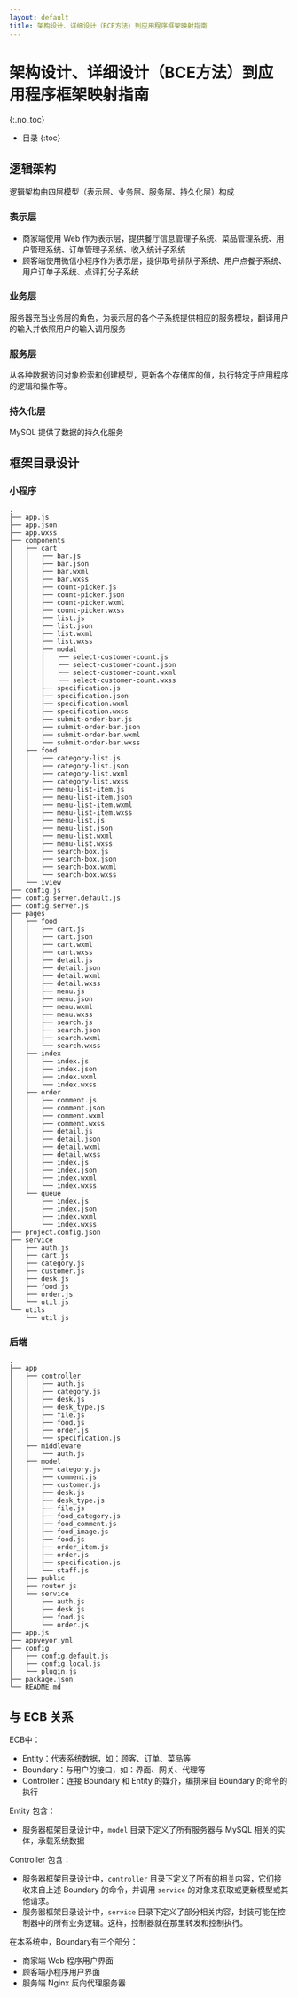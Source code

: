 ```yaml
---
layout: default
title: 架构设计、详细设计（BCE方法）到应用程序框架映射指南
---
```


# 架构设计、详细设计（BCE方法）到应用程序框架映射指南
{:.no_toc}

* 目录
{:toc}

## 逻辑架构

逻辑架构由四层模型（表示层、业务层、服务层、持久化层）构成

### 表示层

- 商家端使用 Web 作为表示层，提供餐厅信息管理子系统、菜品管理系统、用户管理系统、订单管理子系统、收入统计子系统
- 顾客端使用微信小程序作为表示层，提供取号排队子系统、用户点餐子系统、用户订单子系统、点评打分子系统

### 业务层

服务器充当业务层的角色，为表示层的各个子系统提供相应的服务模块，翻译用户的输入并依照用户的输入调用服务

### 服务层

从各种数据访问对象检索和创建模型，更新各个存储库的值，执行特定于应用程序的逻辑和操作等。

### 持久化层

MySQL 提供了数据的持久化服务

## 框架目录设计

### 小程序

```
.
├── app.js
├── app.json
├── app.wxss
├── components
│   ├── cart
│   │   ├── bar.js
│   │   ├── bar.json
│   │   ├── bar.wxml
│   │   ├── bar.wxss
│   │   ├── count-picker.js
│   │   ├── count-picker.json
│   │   ├── count-picker.wxml
│   │   ├── count-picker.wxss
│   │   ├── list.js
│   │   ├── list.json
│   │   ├── list.wxml
│   │   ├── list.wxss
│   │   ├── modal
│   │   │   ├── select-customer-count.js
│   │   │   ├── select-customer-count.json
│   │   │   ├── select-customer-count.wxml
│   │   │   └── select-customer-count.wxss
│   │   ├── specification.js
│   │   ├── specification.json
│   │   ├── specification.wxml
│   │   ├── specification.wxss
│   │   ├── submit-order-bar.js
│   │   ├── submit-order-bar.json
│   │   ├── submit-order-bar.wxml
│   │   └── submit-order-bar.wxss
│   ├── food
│   │   ├── category-list.js
│   │   ├── category-list.json
│   │   ├── category-list.wxml
│   │   ├── category-list.wxss
│   │   ├── menu-list-item.js
│   │   ├── menu-list-item.json
│   │   ├── menu-list-item.wxml
│   │   ├── menu-list-item.wxss
│   │   ├── menu-list.js
│   │   ├── menu-list.json
│   │   ├── menu-list.wxml
│   │   ├── menu-list.wxss
│   │   ├── search-box.js
│   │   ├── search-box.json
│   │   ├── search-box.wxml
│   │   └── search-box.wxss
│   └── iview
├── config.js
├── config.server.default.js
├── config.server.js
├── pages
│   ├── food
│   │   ├── cart.js
│   │   ├── cart.json
│   │   ├── cart.wxml
│   │   ├── cart.wxss
│   │   ├── detail.js
│   │   ├── detail.json
│   │   ├── detail.wxml
│   │   ├── detail.wxss
│   │   ├── menu.js
│   │   ├── menu.json
│   │   ├── menu.wxml
│   │   ├── menu.wxss
│   │   ├── search.js
│   │   ├── search.json
│   │   ├── search.wxml
│   │   └── search.wxss
│   ├── index
│   │   ├── index.js
│   │   ├── index.json
│   │   ├── index.wxml
│   │   └── index.wxss
│   ├── order
│   │   ├── comment.js
│   │   ├── comment.json
│   │   ├── comment.wxml
│   │   ├── comment.wxss
│   │   ├── detail.js
│   │   ├── detail.json
│   │   ├── detail.wxml
│   │   ├── detail.wxss
│   │   ├── index.js
│   │   ├── index.json
│   │   ├── index.wxml
│   │   └── index.wxss
│   └── queue
│       ├── index.js
│       ├── index.json
│       ├── index.wxml
│       └── index.wxss
├── project.config.json
├── service
│   ├── auth.js
│   ├── cart.js
│   ├── category.js
│   ├── customer.js
│   ├── desk.js
│   ├── food.js
│   ├── order.js
│   └── util.js
└── utils
    └── util.js
```

### 后端

```
.
├── app
│   ├── controller
│   │   ├── auth.js
│   │   ├── category.js
│   │   ├── desk.js
│   │   ├── desk_type.js
│   │   ├── file.js
│   │   ├── food.js
│   │   ├── order.js
│   │   └── specification.js
│   ├── middleware
│   │   └── auth.js
│   ├── model
│   │   ├── category.js
│   │   ├── comment.js
│   │   ├── customer.js
│   │   ├── desk.js
│   │   ├── desk_type.js
│   │   ├── file.js
│   │   ├── food_category.js
│   │   ├── food_comment.js
│   │   ├── food_image.js
│   │   ├── food.js
│   │   ├── order_item.js
│   │   ├── order.js
│   │   ├── specification.js
│   │   └── staff.js
│   ├── public
│   ├── router.js
│   └── service
│       ├── auth.js
│       ├── desk.js
│       ├── food.js
│       └── order.js
├── app.js
├── appveyor.yml
├── config
│   ├── config.default.js
│   ├── config.local.js
│   └── plugin.js
├── package.json
└── README.md
```

## 与 ECB 关系

ECB中：

- Entity：代表系统数据，如：顾客、订单、菜品等
- Boundary：与用户的接口，如：界面、网关、代理等
- Controller：连接 Boundary 和 Entity 的媒介，编排来自 Boundary 的命令的执行

Entity 包含：

- 服务器框架目录设计中，`model` 目录下定义了所有服务器与 MySQL 相关的实体，承载系统数据

Controller 包含：

- 服务器框架目录设计中，`controller` 目录下定义了所有的相关内容，它们接收来自上述 Boundary 的命令，并调用 `service` 的对象来获取或更新模型或其他请求。
- 服务器框架目录设计中，`service` 目录下定义了部分相关内容，封装可能在控制器中的所有业务逻辑。这样，控制器就在那里转发和控制执行。

在本系统中，Boundary有三个部分：

- 商家端 Web 程序用户界面
- 顾客端小程序用户界面
- 服务端 Nginx 反向代理服务器
